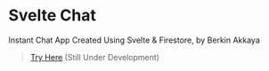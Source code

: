 # Svelte Chat

Instant Chat App Created Using Svelte & Firestore, by Berkin Akkaya

> [Try Here](https://berkinakkaya.github.io/svelte-chat) (Still Under Development)
